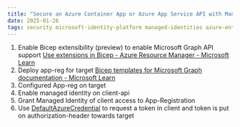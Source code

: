 ```yaml
---
title: "Secure an Azure Container App or Azure App Service API with Managed Identity"
date: 2025-01-26
tags: security microsoft-identity-platform managed-identities azure-entra-id
---
```


1. Enable Bicep extensibility (preview) to enable Microsoft Graph API support [Use extensions in Bicep - Azure Resource Manager - Microsoft Learn](https://learn.microsoft.com/en-us/azure/azure-resource-manager/bicep/bicep-extension)
1. Deploy app-reg for target [Bicep templates for Microsoft Graph documentation - Microsoft Learn](https://learn.microsoft.com/en-us/graph/templates/)
1. Configured App-reg on target
1. Enable managed identity on client-api
1. Grant Managed Identity of client access to App-Registration
1. Use [DefaultAzureCredential](https://learn.microsoft.com/en-us/dotnet/api/azure.identity.defaultazurecredentialEnvironment) to request a token in client and token is put on authorization-header towards target
